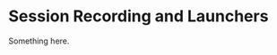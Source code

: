 [title]: # (Session Recording and Launchers)
[tags]: # (XXX)
[priority]: # (4349)
# Session Recording and Launchers
Something here.
